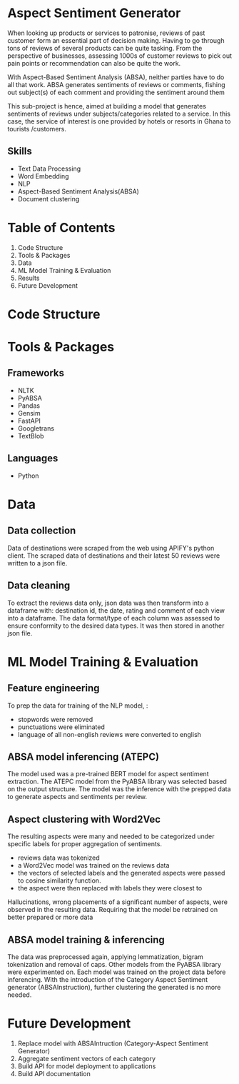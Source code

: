 # Aspect Sentiment Generator

When looking up products or services to patronise, reviews of past customer form an essential part of decision making. Having to go through tons of reviews of several products can be quite tasking. From the perspective of businesses, assessing 1000s of customer reviews to pick out pain points or recommendation can also be quite the work.

With Aspect-Based Sentiment Analysis (ABSA), neither parties have to do all that work. ABSA generates sentiments of reviews or comments, fishing out subject(s) of each comment and providing the sentiment around them

This sub-project is hence, aimed at building a model that generates sentiments of reviews under subjects/categories related to a service. In this case, the service of interest is one provided by hotels or resorts in Ghana to tourists /customers.

## Skills

- Text Data Processing
- Word Embedding
- NLP
- Aspect-Based Sentiment Analysis(ABSA)
- Document clustering

# Table of Contents

1. Code Structure
2. Tools & Packages
3. Data
4. ML Model Training & Evaluation
5. Results
6. Future Development

# Code Structure

# Tools & Packages

## Frameworks

- NLTK
- PyABSA
- Pandas
- Gensim
- FastAPI
- Googletrans
- TextBlob

## Languages

- Python

# Data

## Data collection

Data of destinations were scraped from the web using APIFY's python client. The scraped data of destinations and their latest 50 reviews were written to a json file.

## Data cleaning

To extract the reviews data only, json data was then transform into a dataframe with: destination id, the date, rating and comment of each view into a dataframe. The data format/type of each column was assessed to ensure conformity to the desired data types. It was then stored in another json file.

# ML Model Training & Evaluation

## Feature engineering

To prep the data for training of the NLP model, :

- stopwords were removed
- punctuations were eliminated
- language of all non-english reviews were converted to english

## ABSA model inferencing (ATEPC)

The model used was a pre-trained BERT model for aspect sentiment extraction. The ATEPC model from the PyABSA library was selected based on the output structure. The model was the inference with the prepped data to generate aspects and sentiments per review.

## Aspect clustering with Word2Vec

The resulting aspects were many and needed to be categorized under specific labels for proper aggregation of sentiments.

- reviews data was tokenized
- a Word2Vec model was trained on the reviews data
- the vectors of selected labels and the generated aspects were passed to cosine similarity function.
- the aspect were then replaced with labels they were closest to

Hallucinations, wrong placements of a significant number of aspects, were observed in the resulting data. Requiring that the model be retrained on better prepared or more data

## ABSA model training & inferencing

The data was preprocessed again, applying lemmatization, bigram tokenization and removal of caps.
Other models from the PyABSA library were experimented on. Each model was trained on the project data before inferencing.
With the introduction of the Category Aspect Sentiment generator (ABSAInstruction), further clustering the generated is no more needed.

<!-- # Results -->

# Future Development

1. Replace model with ABSAIntruction (Category-Aspect Sentiment Generator)
2. Aggregate sentiment vectors of each category
3. Build API for model deployment to applications
4. Build API documentation
